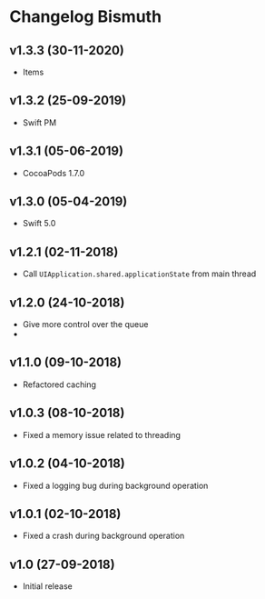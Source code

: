 # Changelog Bismuth

## v1.3.3 (30-11-2020)
- Items

## v1.3.2 (25-09-2019)
- Swift PM

## v1.3.1 (05-06-2019)
- CocoaPods 1.7.0

## v1.3.0 (05-04-2019)
- Swift 5.0

## v1.2.1 (02-11-2018)
- Call `UIApplication.shared.applicationState` from main thread

## v1.2.0 (24-10-2018)
- Give more control over the queue
- 
## v1.1.0 (09-10-2018)
- Refactored caching

## v1.0.3 (08-10-2018)
- Fixed a memory issue related to threading

## v1.0.2 (04-10-2018)
- Fixed a logging bug during background operation

## v1.0.1 (02-10-2018)
- Fixed a crash during background operation

## v1.0 (27-09-2018)
- Initial release